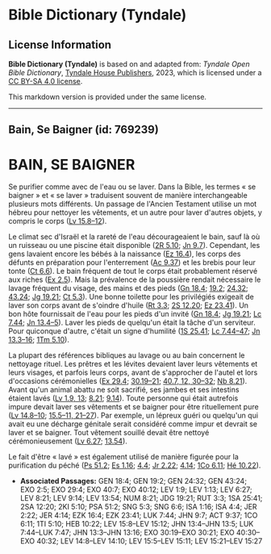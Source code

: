 # Bible Dictionary (Tyndale)

## License Information

**Bible Dictionary (Tyndale)** is based on and adapted from: _Tyndale Open Bible Dictionary_, [Tyndale House Publishers](https://tyndaleopenresources.com/), 2023, which is licensed under a [CC BY-SA 4.0 license](https://creativecommons.org/licenses/by-sa/4.0/legalcode.en).

This markdown version is provided under the same license.



--------------------------------

## Bain, Se Baigner (id: 769239)

BAIN, SE BAIGNER
================

Se purifier comme avec de l'eau ou se laver. Dans la Bible, les termes « se baigner » et « se laver » traduisent souvent de manière interchangeable plusieurs mots différents. Un passage de l'Ancien Testament utilise un mot hébreu pour nettoyer les vêtements, et un autre pour laver d'autres objets, y compris le corps ([Lv 15\.8–12](https://ref.ly/Lev15:8-Lev15:12)).

Le climat sec d'Israël et la rareté de l'eau décourageaient le bain, sauf là où un ruisseau ou une piscine était disponible ([2R 5\.10](https://ref.ly/2Kgs5:10); [Jn 9\.7](https://ref.ly/John9:7)). Cependant, les gens lavaient encore les bébés à la naissance ([Ez 16\.4](https://ref.ly/Ezek16:4)), les corps des défunts en préparation pour l'enterrement ([Ac 9\.37](https://ref.ly/Acts9:37)) et les brebis pour leur tonte ([Ct 6\.6](https://ref.ly/Song6:6)). Le bain fréquent de tout le corps était probablement réservé aux riches ([Ex 2\.5](https://ref.ly/Exod2:5)). Mais la prévalence de la poussière rendait nécessaire le lavage fréquent du visage, des mains et des pieds ([Gn 18\.4](https://ref.ly/Gen18:4); [19\.2](https://ref.ly/Gen19:2); [24\.32](https://ref.ly/Gen24:32); [43\.24](https://ref.ly/Gen43:24); [Jg 19\.21](https://ref.ly/Judg19:21); [Ct 5\.3](https://ref.ly/Song5:3)). Une bonne toilette pour les privilégiés exigeait de laver son corps avant de s'oindre d'huile ([Rt 3\.3](https://ref.ly/Ruth3:3); [2S 12\.20](https://ref.ly/2Sam12:20); [Ez 23\.41](https://ref.ly/Ezek23:41)). Un bon hôte fournissait de l'eau pour les pieds d'un invité ([Gn 18\.4](https://ref.ly/Gen18:4); [Jg 19\.21](https://ref.ly/Judg19:21); [Lc 7\.44](https://ref.ly/Luke7:44); [Jn 13\.4–5](https://ref.ly/John13:4-John13:5)). Laver les pieds de quelqu'un était la tâche d'un serviteur. Pour quiconque d'autre, c'était un signe d'humilité ([1S 25\.41](https://ref.ly/1Sam25:41); [Lc 7\.44–47](https://ref.ly/Luke7:44-Luke7:47); [Jn 13\.3–16](https://ref.ly/John13:3-John13:16); [1Tm 5\.10](https://ref.ly/1Tim5:10)).

La plupart des références bibliques au lavage ou au bain concernent le nettoyage rituel. Les prêtres et les lévites devaient laver leurs vêtements et leurs visages, et parfois leurs corps, avant de s'approcher de l'autel et lors d'occasions cérémonielles ([Ex 29\.4](https://ref.ly/Exod29:4); [30\.19–21](https://ref.ly/Exod30:19-Exod30:21); [40\.7, 12, 30–32](https://ref.ly/Exod40:7,Exod40:12,Exod40:30-Exod40:32); [Nb 8\.21](https://ref.ly/Num8:21)). Avant qu'un animal abattu ne soit sacrifié, ses jambes et ses intestins étaient lavés ([Lv 1\.9, 13](https://ref.ly/Lev1:9,Lev1:13); [8\.21](https://ref.ly/Lev8:21); [9\.14](https://ref.ly/Lev9:14)). Toute personne qui était autrefois impure devait laver ses vêtements et se baigner pour être rituellement pure ([Lv 14\.8–10](https://ref.ly/Lev14:8-Lev14:10); [15\.5–11, 21–27](https://ref.ly/Lev15:5-Lev15:11,Lev15:21-Lev15:27)). Par exemple, un lépreux guéri ou quelqu'un qui avait eu une décharge génitale serait considéré comme impur et devrait se laver et se baigner. Tout vêtement souillé devait être nettoyé cérémonieusement ([Lv 6\.27](https://ref.ly/Lev6:27); [13\.54](https://ref.ly/Lev13:54)).

Le fait d'être « lavé » est également utilisé de manière figurée pour la purification du péché ([Ps 51\.2](https://ref.ly/Ps51:2); [Es 1\.16](https://ref.ly/Isa1:16); [4\.4](https://ref.ly/Isa4:4); [Jr 2\.22](https://ref.ly/Jer2:22); [4\.14](https://ref.ly/Jer4:14); [1Co 6\.11](https://ref.ly/1Cor6:11); [Hé 10\.22](https://ref.ly/Heb10:22)).

* **Associated Passages:** GEN 18:4; GEN 19:2; GEN 24:32; GEN 43:24; EXO 2:5; EXO 29:4; EXO 40:7; EXO 40:12; LEV 1:9; LEV 1:13; LEV 6:27; LEV 8:21; LEV 9:14; LEV 13:54; NUM 8:21; JDG 19:21; RUT 3:3; 1SA 25:41; 2SA 12:20; 2KI 5:10; PSA 51:2; SNG 5:3; SNG 6:6; ISA 1:16; ISA 4:4; JER 2:22; JER 4:14; EZK 16:4; EZK 23:41; LUK 7:44; JHN 9:7; ACT 9:37; 1CO 6:11; 1TI 5:10; HEB 10:22; LEV 15:8–LEV 15:12; JHN 13:4–JHN 13:5; LUK 7:44–LUK 7:47; JHN 13:3–JHN 13:16; EXO 30:19–EXO 30:21; EXO 40:30–EXO 40:32; LEV 14:8–LEV 14:10; LEV 15:5–LEV 15:11; LEV 15:21–LEV 15:27

